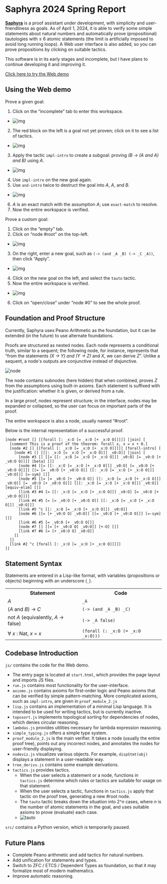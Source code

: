 Saphyra 2024 Spring Report
===

[__Saphyra__](https://github.com/pennzht/saphyra) is a proof assistant under development, with simplicity and user-friendliness as goals. As of April 1, 2024, it is able to verify some simple statements about natural numbers and automatically prove (propositional) tautologies with ≤ 6 atomic statements (the limit is artificially imposed to avoid long running loops). A Web user interface is also added, so you can prove propositions by clicking on suitable tactics.

This software is in its early stages and incomplete, but I have plans to continue developing it and improving it.

[Click here to try the Web demo](https://mage-of-the-east.com/saphyra/js/start.html)

Using the Web demo
---

Prove a given goal:

1. Click on the “incomplete” tab to enter this workspace.
  - ![img](./img/op-1.png)
2. The red block on the left is a goal not yet proven; click on it to see a list of tactics.
  - ![img](./img/op-2.png)
3. Apply the tactic `impl-intro` to create a subgoal: proving _(B → (A and A) and B)_ using _A_.
  - ![img](./img/op-3.png)
4. Use `impl-intro` on the new goal again.
5. Use `and-intro` twice to destruct the goal into _A_, _A_, and _B_.
  - ![img](./img/op-4.png)
6. _A_ is an exact match with the assumption _A_; use `exact-match` to resolve.
7. Now the entire workspace is verified.

Prove a custom goal:

1. Click on the “empty” tab.
2. Click on “node #root” on the top-left.
  - ![img](./img/op-5.png)
3. On the right, enter a new goal, such as `(-> (and _A _B) (-> _C _A))`, then click “Apply”.
  - ![img](./img/op-6.png)
4. Click on the new goal on the left, and select the `tauto` tactic.
5. Now the entire workspace is verified.
  - ![img](./img/op-7.png)
6. Click on “open/close” under “node #0” to see the whole proof.

Foundation and Proof Structure
---

Currently, Saphyra uses Peano Arithmetic as the foundation, but it can be extended (in the future) to use alternate foundations.

Proofs are structured as nested nodes. Each node represents a conditional truth, similar to a sequent; the following node, for instance, represents that “from the statements _(X → Y) and (Y → Z)_ and _X_, we can derive _Z_”. Unlike a sequent, a node's outputs are conjunctive instead of disjunctive.

![node](./img/node.png)

The node contains subnodes (here hidden) that when combined, proves _Z_ from the assumptions using built-in axioms. Each statement is suffixed with the justification: whether it is given, or derived from a rule.

In a large proof, nodes represent structure; in the interface, nodes may be expanded or collapsed, so the user can focus on important parts of the proof.

The entire workspace is also a node, usually named “#root”.

Below is the internal representation of a successful proof.

```
[node #root [] [[forall [: _x:O [= _x:O [+ _x:O O]]]]] [join] [
  [comment This is a proof of the theorem: forall x, x = x + 0.]
  [node #2 [] [[forall [: _x:O [= _x:O [+ _x:O O]]]]] [forall-intro] [
    [node #1 [] [[[: _x:O [= _x:O [+ _x:O O]]] _v0:O]] [join] [
      [node #3 [] [[= [[: _x:O [= _x:O [+ _x:O O]]] _v0:O] [= _v0:O [+ _v0:O O]]]] [beta] []]
      [node #4 [[= [[: _x:O [= _x:O [+ _x:O O]]] _v0:O] [= _v0:O [+ _v0:O O]]]] [[= [= _v0:O [+ _v0:O O]] [[: _x:O [= _x:O [+ _x:O O]]] _v0:O]]] [=-sym] []]
      [node #5 [[= [= _v0:O [+ _v0:O O]] [[: _x:O [= _x:O [+ _x:O O]]] _v0:O]] [= _v0:O [+ _v0:O O]]] [[[: _x:O [= _x:O [+ _x:O O]]] _v0:O]] [equiv-elim] []]
      [link #3 #4 [= [[: _x:O [= _x:O [+ _x:O O]]] _v0:O] [= _v0:O [+ _v0:O O]]]]
      [link #4 #5 [= [= _v0:O [+ _v0:O O]] [[: _x:O [= _x:O [+ _x:O O]]] _v0:O]]]
      [link #5 ^c [[: _x:O [= _x:O [+ _x:O O]]] _v0:O]]
      [node #6 [[= [+ _v0:O O] _v0:O]] [[= _v0:O [+ _v0:O O]]] [=-sym] []]
      [link #6 #5 [= _v0:O [+ _v0:O O]]]
      [node #7 [] [[= [+ _v0:O O] _v0:O]] [+-O] []]
      [link #7 #6 [= [+ _v0:O O] _v0:O]]
    ]]
  ]]
  [link #2 ^c [forall [: _x:O [= _x:O [+ _x:O O]]]]]
]]
```

Statement Syntax
---

Statements are entered in a Lisp-like format, with variables (propositions or objects) beginning with an underscore (`_`).

<table>
  <tr>
    <th scope="col">Statement</th>
    <th scope="col">Code</th>
  </tr>

  <tr>
    <td>
      <em>A</em>
    </td>
    <td>
      <code>_A</code>
    </td>
  </tr>

  <tr>
    <td>
      (<em>A</em> and <em>B</em>) → <em>C</em>
    </td>
    <td>
      <code>(-> (and _A _B) _C)</code>
    </td>
  </tr>

  <tr>
    <td>
      not <em>A</em> (equivalently, <em>A</em> → false)
    </td>
    <td>
      <code>(-> _A false)</code>
    </td>
  </tr>

  <tr>
    <td>
      ∀ <em>x</em> : Nat, <em>x</em> = <em>x</em>
    </td>
    <td>
      <code>(forall (: _x:O (= _x:O _x:O)))</code>
    </td>
  </tr>
</table>

Codebase Introduction
---

`js/` contains the code for the Web demo.
- The entry page is located at `start.html`, which provides the page layout and imports JS files.
- `run.js` contains most functionality for the user-interface.
- `axioms.js` contains axioms for first-order logic and Peano axioms that can be verified by simple pattern-matching. More complicated axioms, such as `impl-intro`, are given in `proof_module_2.js`
- `lisp.js` contains an implementation of a minimal Lisp language. It is intended to be used for writing tactics, but is currently inactive.
- `toposort.js` implements topological sorting for dependencies of nodes, which denies circular reasoning.
- `lambdas.js` provides utilities necessary for lambda expression reasoning.
- `simple_typing.js` offers a simple type system.
- `proof_module_2.js` is the main verifier. It takes a node (usually the entire proof tree), points out any incorrect nodes, and annotates the nodes for user-friendly displaying.
- `nodeviz.js` visualizes various objects. For example, `dispStmt(obj)` displays a statement in a user-readable way.
- `tree_derivs.js` contains some example derivations.
- `tactics.js` provides tactics.
  + When the user selects a statement or a node, functions in `tactics.js` determine which rules or tactics are suitable for usage on that statement.
  + When the user selects a tactic, functions in `tactics.js` apply that tactic on the proof tree, generating a new #root node.
  + The `tauto` tactic breaks down the situation into 2^_n_ cases, where _n_ is the number of atomic statements in the goal, and uses suitable axioms to prove (evaluate) each case.
  + ![tauto](./img/tauto.png)

`src/` contains a Python version, which is temporarily paused.

Future Plans
---

* Complete Peano arithmetic and add tactics for natural numbers.
* Add unification for statements and types.
* Switch to ZFC / ETCS / Dependent Types as foundation, so that it may formalize most of modern mathematics.
* Improve automatic reasoning.

